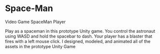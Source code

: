 # Space-Man
Video Game SpaceMan Player 

Play as a spaceman in this prototype Unity game. You control the astronaut using WASD and hold the spacebar to dash. Your player has a blaster that fires with a left mouse click. 
I designed, modeled, and animated all of the assets in the prototype Unity Game
